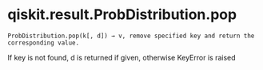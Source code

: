 # qiskit.result.ProbDistribution.pop

`ProbDistribution.pop(k[, d]) → v, remove specified key and return the corresponding value.`

If key is not found, d is returned if given, otherwise KeyError is raised
